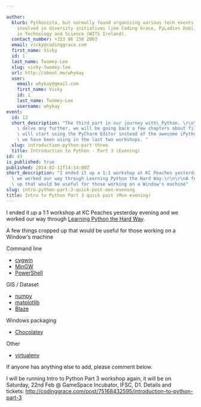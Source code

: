 ```yaml
---

author:
  blurb: Pythonista, but normally found organising various tech events, and now heavily
    involved in diversity initiatives like Coding Grace, PyLadies Dublin, and Women
    in Technology and Science (WITS Ireland).
  contact_number: +353 86 150 2003
  email: vicky@codinggrace.com
  first_name: Vicky
  id: 1
  last_name: Twomey-Lee
  slug: vicky-twomey-lee
  url: http://about.me/whykay
  user:
    email: whykay@gmail.com
    first_name: Vicky
    id: 1
    last_name: Twomey-Lee
    username: whykay
event:
  id: 12
  short_description: "The third part in our journey with\_Python. \r\n\r\nBefore we\
    \ delve any further, we will be going back a few chapters about file I/O and we\
    \ will start using the PyCharm Editor instead of the awesome iPython Notebook\
    \ we have been using in the last two workshops. "
  slug: introduction-python-part-three
  title: Introduction to Python - Part 3 (Evening)
id: 43
is_published: true
published: 2014-02-11T14:14:00Z
short_description: "I ended it up a 1:1 workshop at KC Peaches yesterday evening and\
  \ we worked our way through Learning Python the Hard Way.\r\n\r\nA few things cropped\
  \ up that would be useful for those working on a Window's machine"
slug: intro-python-part-3-quick-post-mon-evening
title: Intro to Python Part 3 quick post (Mon evening)
---
```


<p>I ended it up a 1:1 workshop at KC Peaches yesterday evening and we worked our way through <a href="http://learnpythonthehardway.org/book/">Learning Python the Hard Way</a>.</p>
<p>A few things cropped up that would be useful for those working on a Window's machine</p>
<p>Command line</p>
<ul>
<li><a href="http://www.cygwin.com/">cygwin</a></li>
<li><a href="http://www.mingw.org/">MinGW</a></li>
<li><a href="http://technet.microsoft.com/en-us/scriptcenter/dd742419.aspx">PowerShell</a></li>
</ul>
<p>GIS / Dataset</p>
<ul>
<li><a href="http://www.numpy.org/">numpy</a></li>
<li><a href="http://matplotlib.org/">matplotlib</a></li>
<li><a href="http://blaze.pydata.org/docs/overview.html">Blaze</a></li>
</ul>
<p>Windows packaging</p>
<ul>
<li><a href="http://chocolatey.org/">Chocolatey</a></li>
</ul>
<p>Other</p>
<ul>
<li><a href="http://www.virtualenv.org/en/latest/">virtualenv</a></li>
</ul>
<p>If anyone has anything else to add, please comment below.</p>
<p>I will be running Intro to Python Part 3 workshop again, it will be on Saturday, 22nd Feb @ GameSpace Incubator, IFSC, D1. Details and tickets:&nbsp;<a href="http://codinggrace.com/post/75168432595/introduction-to-python-part-3">http://codinggrace.com/post/75168432595/introduction-to-python-part-3</a></p>